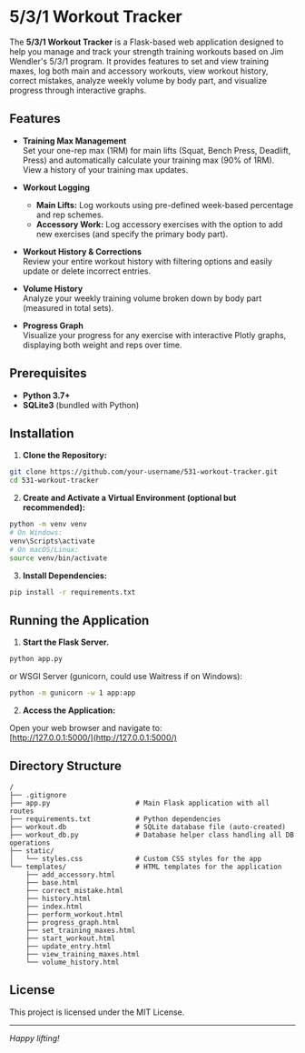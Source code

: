 # 5/3/1 Workout Tracker

The **5/3/1 Workout Tracker** is a Flask-based web application designed to help you manage and track your strength training workouts based on Jim Wendler's 5/3/1 program. It provides features to set and view training maxes, log both main and accessory workouts, view workout history, correct mistakes, analyze weekly volume by body part, and visualize progress through interactive graphs.

## Features

- **Training Max Management**  
  Set your one-rep max (1RM) for main lifts (Squat, Bench Press, Deadlift, Press) and automatically calculate your training max (90% of 1RM).  
  View a history of your training max updates.

- **Workout Logging**  
  - **Main Lifts:** Log workouts using pre-defined week-based percentage and rep schemes.
  - **Accessory Work:** Log accessory exercises with the option to add new exercises (and specify the primary body part).

- **Workout History & Corrections**  
  Review your entire workout history with filtering options and easily update or delete incorrect entries.

- **Volume History**  
  Analyze your weekly training volume broken down by body part (measured in total sets).

- **Progress Graph**  
  Visualize your progress for any exercise with interactive Plotly graphs, displaying both weight and reps over time.

## Prerequisites

- **Python 3.7+**  
- **SQLite3** (bundled with Python)

## Installation

1. **Clone the Repository:** 

```bash
git clone https://github.com/your-username/531-workout-tracker.git
cd 531-workout-tracker
```

2. **Create and Activate a Virtual Environment (optional but recommended):** 

```bash
python -m venv venv
# On Windows:
venv\Scripts\activate
# On macOS/Linux:
source venv/bin/activate
```

3. **Install Dependencies:** 

```bash
pip install -r requirements.txt
```

## Running the Application

1. **Start the Flask Server.**

```bash
python app.py
```
or WSGI Server (gunicorn, could use Waitress if on Windows):
```bash
python -m gunicorn -w 1 app:app
```


2. **Access the Application:** 

Open your web browser and navigate to:  
[http://127.0.0.1:5000/](http://127.0.0.1:5000/)


## Directory Structure

```
/
├── .gitignore
├── app.py                     # Main Flask application with all routes
├── requirements.txt           # Python dependencies
├── workout.db                 # SQLite database file (auto-created)
├── workout_db.py              # Database helper class handling all DB operations
├── static/
│   └── styles.css             # Custom CSS styles for the app
└── templates/                 # HTML templates for the application
    ├── add_accessory.html
    ├── base.html
    ├── correct_mistake.html
    ├── history.html
    ├── index.html
    ├── perform_workout.html
    ├── progress_graph.html
    ├── set_training_maxes.html
    ├── start_workout.html
    ├── update_entry.html
    ├── view_training_maxes.html
    └── volume_history.html
```

## License

This project is licensed under the MIT License.

---

*Happy lifting!*
